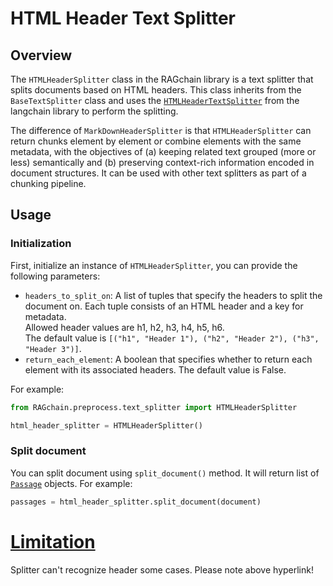 # HTML Header Text Splitter

## Overview

The `HTMLHeaderSplitter` class in the RAGchain library is a text splitter that splits documents based on HTML headers. 
This class inherits from the `BaseTextSplitter` class and uses the [`HTMLHeaderTextSplitter`](https://python.langchain.com/docs/modules/data_connection/document_transformers/text_splitters/HTML_header_metadata) from the langchain library to perform the splitting.


The difference of `MarkDownHeaderSplitter` is that `HTMLHeaderSplitter` can return chunks element by element or combine elements with the same metadata, 
with the objectives of (a) keeping related text grouped (more or less) semantically and (b) preserving context-rich information encoded in document structures. 
It can be used with other text splitters as part of a chunking pipeline.



## Usage

### Initialization

First, initialize an instance of `HTMLHeaderSplitter`, you can provide the following parameters: <br>
- `headers_to_split_on`: A list of tuples that specify the headers to split the document on. Each tuple consists of an HTML header and a key for metadata.<br>
  Allowed header values are h1, h2, h3, h4, h5, h6.<br>
The default value is `[("h1", "Header 1"), ("h2", "Header 2"), ("h3", "Header 3")]`.
- `return_each_element`: A boolean that specifies whether to return each element with its associated headers. The default value is False.


For example:

```Python
from RAGchain.preprocess.text_splitter import HTMLHeaderSplitter

html_header_splitter = HTMLHeaderSplitter()
```

### Split document

You can split document using `split_document()` method. It will return list of [`Passage`](https://nomadamas.github.io/RAGchain/build/html/RAGchain.schema.html#module-RAGchain.schema.passage) objects. For example:

```Python
passages = html_header_splitter.split_document(document)
```

# [Limitation](https://python.langchain.com/docs/modules/data_connection/document_transformers/text_splitters/HTML_header_metadata#limitations)
Splitter can't recognize header some cases. Please note above hyperlink!